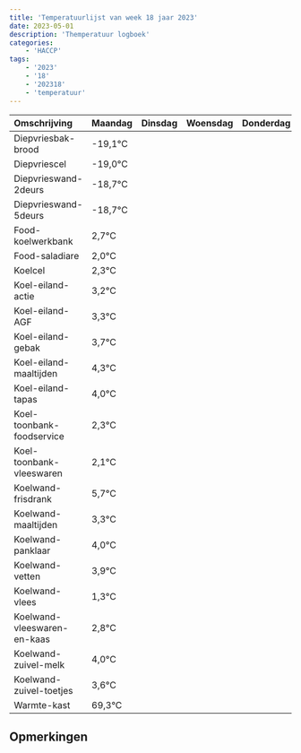 ```yaml
---
title: 'Temperatuurlijst van week 18 jaar 2023'
date: 2023-05-01
description: 'Themperatuur logboek'
categories:
    - 'HACCP'
tags:
    - '2023'
    - '18'
    - '202318'
    - 'temperatuur'
---
```

|Omschrijving|Maandag|Dinsdag|Woensdag|Donderdag|Vrijdag|Zaterdag|Zondag|
|:---|:---|:---|:---|:---|:---|:---|:---|
|Diepvriesbak-brood|-19,1°C| | | | | | |
|Diepvriescel|-19,0°C| | | | | | |
|Diepvrieswand-2deurs|-18,7°C| | | | | | |
|Diepvrieswand-5deurs|-18,7°C| | | | | | |
|Food-koelwerkbank|2,7°C| | | | | | |
|Food-saladiare|2,0°C| | | | | | |
|Koelcel|2,3°C| | | | | | |
|Koel-eiland-actie|3,2°C| | | | | | |
|Koel-eiland-AGF|3,3°C| | | | | | |
|Koel-eiland-gebak|3,7°C| | | | | | |
|Koel-eiland-maaltijden|4,3°C| | | | | | |
|Koel-eiland-tapas|4,0°C| | | | | | |
|Koel-toonbank-foodservice|2,3°C| | | | | | |
|Koel-toonbank-vleeswaren|2,1°C| | | | | | |
|Koelwand-frisdrank|5,7°C| | | | | | |
|Koelwand-maaltijden|3,3°C| | | | | | |
|Koelwand-panklaar|4,0°C| | | | | | |
|Koelwand-vetten|3,9°C| | | | | | |
|Koelwand-vlees|1,3°C| | | | | | |
|Koelwand-vleeswaren-en-kaas|2,8°C| | | | | | |
|Koelwand-zuivel-melk|4,0°C| | | | | | |
|Koelwand-zuivel-toetjes|3,6°C| | | | | | |
|Warmte-kast|69,3°C| | | | | | |

## Opmerkingen


